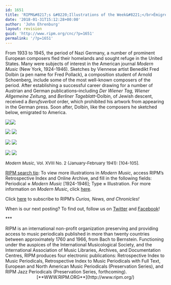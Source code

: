 ```yaml
---
id: 1651
title: 'RIPM&#8217;s &#8220;Illustrations of the Week&#8221;</br>Émigré Composers in America, 1933-1945'
date: '2018-01-31T15:12:28+00:00'
author: 'John Ehrenburg'
layout: revision
guid: 'http://www.ripm.org/cnc/?p=1651'
permalink: '/?p=1651'
---
```


From 1933 to 1945, the period of Nazi Germany, a number of prominent European composers fled their homelands and sought refuge in the United States. Many were subjects of interest in the American journal *Modern Music* (New York, 1924-1946). Sketches by Viennese artist Benedikt Fred Dolbin (a pen name for Fred Pollack), a composition student of Arnold Schoenberg, include some of the most well-known composers of the period. After establishing a successful career drawing for a number of Austrian and German publications–including *Der Wiener Tag, Wiener Allgemeine Zeitung,* and *Berliner Tageblatt*–Dolbin, of Jewish descent, received a *Berufsverbot* order, which prohibited his artwork from appearing in the German press. Soon after, Dolbin, like the composers he sketched below, emigrated to America.

![](http://www.ripm.org/cnc/wp-content/uploads/2018/01/composer-1940-stravinksy.jpg)![](http://www.ripm.org/cnc/wp-content/uploads/2018/01/composer-1940-milhaud.jpg)

![](http://www.ripm.org/cnc/wp-content/uploads/2018/01/composer-1940-hindemith.jpg) ![](http://www.ripm.org/cnc/wp-content/uploads/2018/01/composer-1940-weill.jpg)

![](http://www.ripm.org/cnc/wp-content/uploads/2018/01/composer-1940-Krenek.jpg) ![](http://www.ripm.org/cnc/wp-content/uploads/2018/01/composer-1940-schoenberg.jpg)

![](http://www.ripm.org/cnc/wp-content/uploads/2018/01/composer-1940-wolpe.jpg) ![](http://www.ripm.org/cnc/wp-content/uploads/2018/01/composer-1940-bartok.jpg)

<span style="font-size: 10pt;">*Modern Music*, Vol. XVIII No. 2 (January-February 1941): \[104-105\].</span>

<u>RIPM search tip</u>: To view more illustrations in *Modern Music*, access RIPM’s Retrospective Index and Online Archive, and fill in the following fields: Periodical **=** *Modern Music* \[1924-1946\]; Type **=** Illustration. For more information on *Modern Music*, click [here](http://ripm.org/index.php?page=JournalInfo&ABB=MMU).

Click [here](http://ripm.org/?page=cncsubscribe) to subscribe to RIPM’s *Curios, News, and Chronicles!*

When is our next posting? To find out, follow us on [Twitter](https://twitter.com/RIPMCenter) and [Facebook](https://www.facebook.com/RIPMCenter/)!

\*\*\*

<div><span class="il">RIPM</span> is an international non-profit organization preserving and providing access to music periodicals published in more than twenty countries between approximately 1760 and 1966, from Bach to Bernstein. Functioning under the auspices of the International Musicological Society, and the International Association of Music Libraries, Archives, and Documentation Centres, RIPM produces four electronic publications: Retrospective Index to Music Periodicals, Retrospective Index to Music Periodicals with Full Text, European and North American Music Periodicals (Preservation Series), and RIPM Jazz Periodicals (Preservation Series, forthcoming).</div><div style="text-align: center;">[**WWW.RIPM.ORG**](http://www.ripm.org/)</div>
